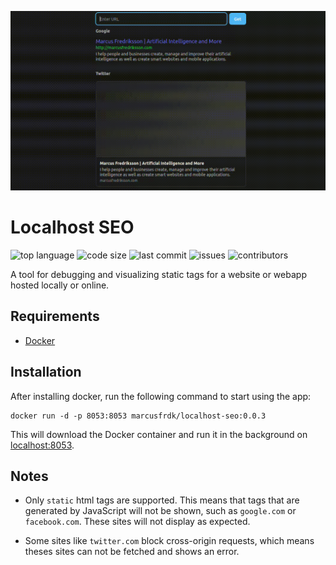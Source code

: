 ![Banner](./assets/localhost-seo.gif)

# Localhost SEO

![top language](https://img.shields.io/github/languages/top/marcusfrdk/localhost-seo)
![code size](https://img.shields.io/github/languages/code-size/marcusfrdk/localhost-seo)
![last commit](https://img.shields.io/github/last-commit/marcusfrdk/localhost-seo)
![issues](https://img.shields.io/github/issues/marcusfrdk/localhost-seo)
![contributors](https://img.shields.io/github/contributors/marcusfrdk/localhost-seo)

A tool for debugging and visualizing static tags for a website or webapp hosted locally or online.

## Requirements

- [Docker](https://docs.docker.com/get-docker/)

## Installation

After installing docker, run the following command to start using the app:

```
docker run -d -p 8053:8053 marcusfrdk/localhost-seo:0.0.3
```

This will download the Docker container and run it in the background on [localhost:8053](http://localhost:8053).

## Notes

- Only `static` html tags are supported. This means that tags that are generated by JavaScript will not be shown, such as `google.com` or `facebook.com`. These sites will not display as expected.

- Some sites like `twitter.com` block cross-origin requests, which means theses sites can not be fetched and shows an error.
